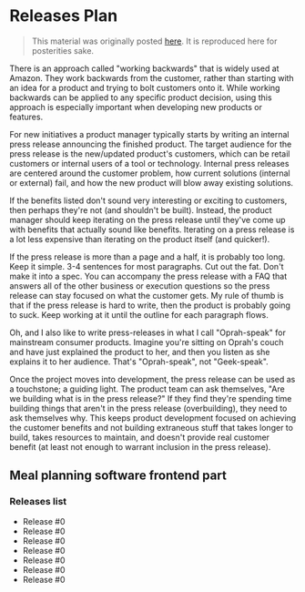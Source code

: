 # Releases Plan



> This material was originally posted [here](http://www.quora.com/What-is-Amazons-approach-to-product-development-and-product-management). It is reproduced here for posterities sake.

There is an approach called "working backwards" that is widely used at Amazon. They work backwards from the customer, rather than starting with an idea for a product and trying to bolt customers onto it. While working backwards can be applied to any specific product decision, using this approach is especially important when developing new products or features.

For new initiatives a product manager typically starts by writing an internal press release announcing the finished product. The target audience for the press release is the new/updated product's customers, which can be retail customers or internal users of a tool or technology. Internal press releases are centered around the customer problem, how current solutions \(internal or external\) fail, and how the new product will blow away existing solutions.

If the benefits listed don't sound very interesting or exciting to customers, then perhaps they're not \(and shouldn't be built\). Instead, the product manager should keep iterating on the press release until they've come up with benefits that actually sound like benefits. Iterating on a press release is a lot less expensive than iterating on the product itself \(and quicker!\).

If the press release is more than a page and a half, it is probably too long. Keep it simple. 3-4 sentences for most paragraphs. Cut out the fat. Don't make it into a spec. You can accompany the press release with a FAQ that answers all of the other business or execution questions so the press release can stay focused on what the customer gets. My rule of thumb is that if the press release is hard to write, then the product is probably going to suck. Keep working at it until the outline for each paragraph flows.

Oh, and I also like to write press-releases in what I call "Oprah-speak" for mainstream consumer products. Imagine you're sitting on Oprah's couch and have just explained the product to her, and then you listen as she explains it to her audience. That's "Oprah-speak", not "Geek-speak".

Once the project moves into development, the press release can be used as a touchstone; a guiding light. The product team can ask themselves, "Are we building what is in the press release?" If they find they're spending time building things that aren't in the press release \(overbuilding\), they need to ask themselves why. This keeps product development focused on achieving the customer benefits and not building extraneous stuff that takes longer to build, takes resources to maintain, and doesn't provide real customer benefit \(at least not enough to warrant inclusion in the press release\).

## Meal planning software frontend part

### Releases list

* Release \#0
* Release \#0
* Release \#0
* Release \#0
* Release \#0
* Release \#0
* Release \#0

